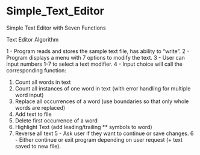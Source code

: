 # Simple_Text_Editor
Simple Text Editor with Seven Functions

Text Editor Algorithm

1 - Program reads and stores the sample text file, has ability to “write”.
2 - Program displays a menu with 7 options to modify the text.
3 - User can input numbers 1-7 to select a text modifier.
4 - Input choice will call the corresponding function:
  1. Count all words in text
  2. Count all instances of one word in text (with error handling for multiple word input)
  3. Replace all occurrences of a word (use boundaries so that only whole words are replaced)
  4. Add text to file
  5. Delete first occurrence of a word
  6. Highlight Text (add leading/trailing ** symbols to word)
  7. Reverse all text
5 - Ask user if they want to continue or save changes.
6 - Either continue or exit program depending on user request (+ text saved to new file).
